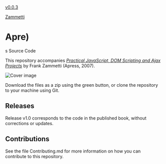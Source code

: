 [v0.0.3](https://github.com/littleflute/practical-javascript-dom-scripting-ajax-projects/edit/master/README.md)


[Zammetti](Zammetti)



# Apre)
s Source Code

This repository accompanies [*Practical JavaScript, DOM Scripting and Ajax Projects*](http://www.apress.com/9781590598160) by Frank Zammetti (Apress, 2007).

![Cover image](9781590598160.jpg)

Download the files as a zip using the green button, or clone the repository to your machine using Git.

## Releases

Release v1.0 corresponds to the code in the published book, without corrections or updates.

## Contributions

See the file Contributing.md for more information on how you can contribute to this repository.
